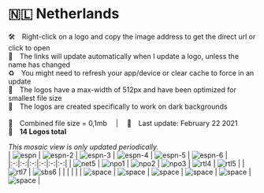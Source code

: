 🇳🇱 Netherlands
===============
🛠 Right-click on a logo and copy the image address to get the direct url or click to open  
🔗 The links will update automatically when I update a logo, unless the name has changed  
♻️ You might need to refresh your app/device or clear cache to force in an update  
📐 The logos have a max-width of 512px and have been optimized for smallest file size  
🖤 The logos are created specifically to work on dark backgrounds  
   
💾 Combined file size = 0,1mb  |  📅 Last update: February 22 2021  
🎨 __14 Logos total__ 
   
   
*This mosaic view is only updated periodically.*  
| ![espn] | ![espn-2] | ![espn-3] | ![espn-4] | ![espn-5] | ![espn-6] |
|:-:|:-:|:-:|:-:|:-:|:-:|
| ![net5] | ![npo1] | ![npo2] | ![npo3] | ![rtl4] | ![rtl5] |
| ![rtl7] | ![sbs6] |  |  |  |  |
| ![space] | ![space] | ![space] | ![space] | ![space] | ![space] |

[espn]:https://raw.githubusercontent.com/Tapiosinn/tv-logos/master/countries/netherlands/espn-nl.png
[espn-2]:https://raw.githubusercontent.com/Tapiosinn/tv-logos/master/countries/netherlands/espn-2-nl.png
[espn-3]:https://raw.githubusercontent.com/Tapiosinn/tv-logos/master/countries/netherlands/espn-3-nl.png
[espn-4]:https://raw.githubusercontent.com/Tapiosinn/tv-logos/master/countries/netherlands/espn-4-nl.png
[espn-5]:https://raw.githubusercontent.com/Tapiosinn/tv-logos/master/countries/netherlands/espn-5-nl.png
[espn-6]:https://raw.githubusercontent.com/Tapiosinn/tv-logos/master/countries/netherlands/espn-6-nl.png
[net5]:https://raw.githubusercontent.com/Tapiosinn/tv-logos/master/countries/netherlands/net5-nl.png
[npo1]:https://raw.githubusercontent.com/Tapiosinn/tv-logos/master/countries/netherlands/npo1-nl.png
[npo2]:https://raw.githubusercontent.com/Tapiosinn/tv-logos/master/countries/netherlands/npo2-nl.png
[npo3]:https://raw.githubusercontent.com/Tapiosinn/tv-logos/master/countries/netherlands/npo3-nl.png
[rtl4]:https://raw.githubusercontent.com/Tapiosinn/tv-logos/master/countries/netherlands/rtl4-nl.png
[rtl5]:https://raw.githubusercontent.com/Tapiosinn/tv-logos/master/countries/netherlands/rtl5-nl.png
[rtl7]:https://raw.githubusercontent.com/Tapiosinn/tv-logos/master/countries/netherlands/rtl7-nl.png
[sbs6]:https://raw.githubusercontent.com/Tapiosinn/tv-logos/master/countries/netherlands/sbs6-nl.png

[space]:https://raw.githubusercontent.com/Tapiosinn/tv-logos/master/misc/%CE%A9/space-1500.png
